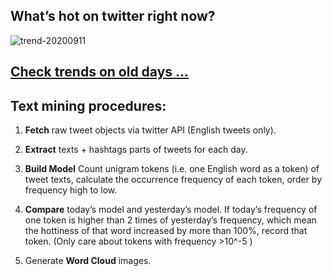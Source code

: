 ## What’s hot on twitter right now?

![trend-20200911][wordcloud]

[wordcloud]: https://raw.githubusercontent.com/xdqc/tweet-trend-everyday/master/word-cloud/trend-20200911.png?token=AF5V4P7ADR6KQBZ4CEDTNIK6AXRMU "trend-20200911"

## [Check trends on old days ...](https://github.com/xdqc/tweet-trend-everyday/tree/master/word-cloud)

## Text mining procedures:

1. **Fetch** raw tweet objects via twitter API (English tweets only).

2. **Extract** texts + hashtags parts of tweets for each day.

3. **Build Model** Count unigram tokens (i.e. one English word as a token) of tweet texts, calculate the occurrence frequency of each token, order by frequency high to low.

4. **Compare** today’s model and yesterday’s model. If today’s frequency of one token is higher than 2 times of yesterday’s frequency, which mean the hottiness of that word increased by more than 100%, record that token. (Only care about tokens with frequency >10^-5 )

5. Generate **Word Cloud** images.

